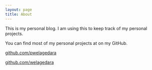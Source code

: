 ```yaml
---
layout: page
title: About
---
```


This is my personal blog. I am using this to keep track of my personal projects. 

You can find most of my personal projects at on my GitHub.

[github.com/pwelagedara](https://github.com/pwelagedara)

[github.com/welagedara](https://github.com/welagedara)
